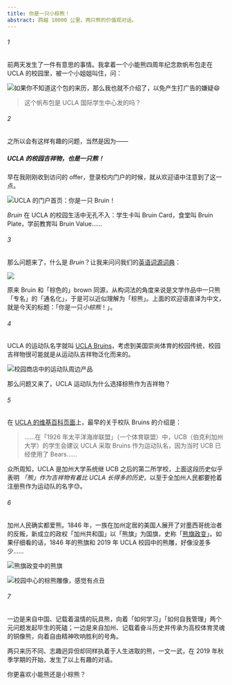 ```yaml
---
title: 你是一只小棕熊！
abstract: 跨越 10000 公里，两只熊的价值观对话。
---
```


###### 1

前两天发生了一件有意思的事情。我拿着一个小能熊四周年纪念款帆布包走在 UCLA 的校园里，被一个小姐姐叫住，问：

![如果你不知道这个包的来历，那么我也就不介绍了，以免产生打广告的嫌疑😄️](https://tva1.sinaimg.cn/large/006y8mN6ly1g7bfdlhehuj31g80u0ka5.jpg)

> 这个帆布包是 UCLA 国际学生中心发的吗？

###### 2

之所以会有这样有趣的问题，当然是因为——

##### UCLA 的校园吉祥物，也是一只熊！

早在我刚刚收到访问的 offer，登录校内门户的时候，就从欢迎语中注意到了这一点。

![UCLA 的门户首页：你是一只 Bruin！](https://tva1.sinaimg.cn/large/006y8mN6ly1g7bfj38ixuj30rc0i0gm6.jpg)

*Bruin* 在 UCLA 的校园生活中无孔不入：学生卡叫 Bruin Card，食堂叫 Bruin Plate，学前教育叫 Bruin Value……

###### 3

那么问题来了，什么是 *Bruin*？让我来问问我们的[英语词源词典](https://www.etymonline.com/)：

![](https://tva1.sinaimg.cn/large/006y8mN6ly1g7bfo29632j30mq04saac.jpg)

原来 Bruin 和「棕色的」brown 同源，从构词法的角度来说是文学作品中一只熊「专名」的「通名化」，于是可以近似理解为「棕熊」。上面的欢迎语直译为中文，就是今天的标题：「你是一只*小棕熊*！」。

###### 4

UCLA 的运动队名字就叫 [UCLA Bruins](https://en.wikipedia.org/wiki/UCLA_Bruins)，考虑到美国崇尚体育的校园传统，校园吉祥物很可能就是从运动队吉祥物泛化而来的。

![校园商店中的运动队周边产品](https://tva1.sinaimg.cn/large/006y8mN6ly1g7bgtrti6ij31400u0tuh.jpg)

那么问题又来了，UCLA 运动队为什么选择棕熊作为吉祥物？

###### 5

在 [UCLA 的维基百科页面](https://en.wikipedia.org/wiki/University_of_California,_Los_Angeles)上，最早的关于校队 Bruins 的介绍是：

> ……在「1926 年太平洋海岸联盟」（一个体育联盟）中，UCB（伯克利加州大学）的学生会建议 UCLA 采取 Bruins 作为运动队名，因为当时 UCB 已经使用了 Bears……

众所周知，UCLA 是加州大学系统继 UCB 之后的第二所学校，上面这段历史似乎表明 *「熊」作为吉祥物有着比 UCLA 长得多的历史*，以至于全加州人民都要抢着注册熊作为运动队的名字😓️。

###### 6

加州人民确实都爱熊。1846 年，一族在加州定居的美国人展开了对墨西哥统治者的反叛，新成立的政权「加州共和国」以「熊旗」为国旗，史称「[熊旗政变](https://en.wikipedia.org/wiki/California#California_Republic_and_American_invasion)」。如果仔细看的话，1846 年的熊旗和 2019 年 UCLA 校园中的熊雕，好像没差多少……

![熊旗政变中的熊旗](https://tva1.sinaimg.cn/large/006y8mN6ly1g7bh90dshhj30c807qq3h.jpg)

![校园中心的棕熊雕像，感觉有点丑](https://tva1.sinaimg.cn/large/006y8mN6ly1g7bg28fyhkj31400u04qp.jpg)

###### 7

一边是来自中国、记载着温情的玩具熊，向着「如何学习」「如何自我管理」两个元问题发起毕生的死磕；一边是来自加州、记载着奋斗历史并传承为高校体育灵魂的铜像熊，向着自由精神吹响胜利的号角。

两只来历不同、志趣迥异但却同样执着于人生进取的熊，一文一武，在 2019 年秋季学期的开始，发生了以上有趣的对话。

你更喜欢小能熊还是小棕熊？


